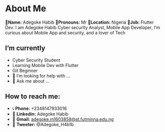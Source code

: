 #  About Me
👳‍**Name:** Adegoke Habib
👨**Pronouns:** Mr
🧭**Location:** Nigeria
💼**Job:** Flutter Dev.
I am Adegoke Habib Cyber security Analyst, Mobile App Developer, I'm curious about Mobile App and security, and a lover of Tech
##   I’m currently 
- Cyber Security Student
- Learning Mobile Dev with Flutter
- Git Beginner
- 🤔 I’m looking for help with ...
- 💬 Ask me about ...
## How to reach me:
- 📞 **Phone:** +2348147933016
- 📍 **Linkedin:** Adegoke Habib
- 📧 **Gmail:** adegoke.m1603858@st.futminna.edu.ng
- 📍 **Tweeter:** @Adegoke_H4b1b

